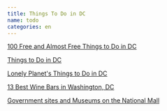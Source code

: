 ```yaml
---
title: Things To Do in DC
name: todo
categories: en
---
```


[100 Free and Almost Free Things to Do in DC][1]

[Things to Do in DC][2]

[Lonely Planet's Things to Do in DC][3]

[13 Best Wine Bars in Washington, DC][4]

[Government sites and Museums on the National Mall][5]


[1]: http://washington.org/100-free-and-almost-free-things-do-dc
[2]: http://washington.org/things-do
[3]: https://www.lonelyplanet.com/usa/washington-dc/things-to-do
[4]: https://www.thrillist.com/drink/washington-dc/13-best-wine-bars-washington-dc
[5]: https://www.wcl.american.edu/thingstodo.cfm
